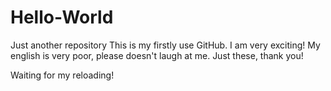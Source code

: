 # Hello-World
Just another repository
This is my firstly use GitHub.
I am very exciting!
My english is very poor, please doesn't laugh at me.
Just these, thank you!

Waiting for my reloading!

